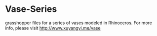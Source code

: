 # Vase-Series
grasshopper files for a series of vases modeled in Rhinoceros.
For more info, please visit http://www.xuyangyi.me/vase
